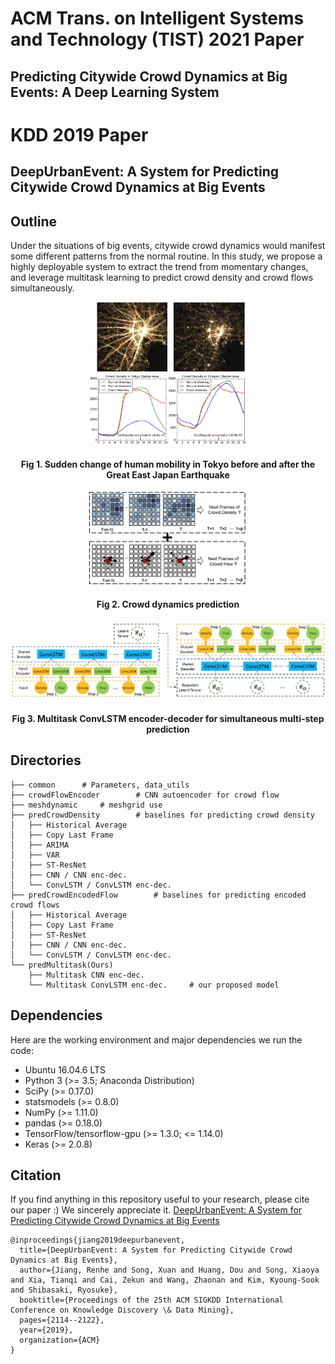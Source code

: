 # ACM Trans. on Intelligent Systems and Technology (TIST) 2021 Paper
## Predicting Citywide Crowd Dynamics at Big Events: A Deep Learning System

# KDD 2019 Paper
## DeepUrbanEvent: A System for Predicting Citywide Crowd Dynamics at Big Events

## Outline
Under the situations of big events, citywide crowd dynamics would manifest some different patterns from the normal routine. In this study, we propose a highly deployable system to extract the trend from momentary changes, and leverage multitask learning to predict crowd density and crowd flows simultaneously.

<p align="center"><img src="figures/earthquake.png" width="50%" height="50%"></p>
<h4 align="center">Fig 1. Sudden change of human mobility in Tokyo before and after the Great East Japan Earthquake</h4>


<p align="center"><img src="figures/problem.png" width="50%" height="50%"></p>
<h4 align="center">Fig 2. Crowd dynamics prediction</h4>


<p align="center"><img src="figures/multitask_convlstm.png"></p>
<h4 align="center">Fig 3. Multitask ConvLSTM encoder-decoder for simultaneous multi-step prediction</h4>

## Directories
```
├── common		# Parameters, data_utils
├── crowdFlowEncoder		# CNN autoencoder for crowd flow
├── meshdynamic		# meshgrid use
├── predCrowdDensity		# baselines for predicting crowd density
│	├── Historical Average
│	├── Copy Last Frame
│	├── ARIMA
│	├── VAR
│	├── ST-ResNet
│	├── CNN / CNN enc-dec.
│	└── ConvLSTM / ConvLSTM enc-dec.
├── predCrowdEncodedFlow		# baselines for predicting encoded crowd flows
│	├── Historical Average
│	├── Copy Last Frame
│	├── ST-ResNet
│	├── CNN / CNN enc-dec.
│	└── ConvLSTM / ConvLSTM enc-dec.
└── predMultitask(Ours)
	├── Multitask CNN enc-dec.
	└── Multitask ConvLSTM enc-dec.		# our proposed model
```

## Dependencies
Here are the working environment and major dependencies we run the code:
* Ubuntu 16.04.6 LTS
* Python 3 (>= 3.5; Anaconda Distribution)
* SciPy (>= 0.17.0)
* statsmodels (>= 0.8.0)
* NumPy (>= 1.11.0)
* pandas (>= 0.18.0)
* TensorFlow/tensorflow-gpu (>= 1.3.0; <= 1.14.0)
* Keras (>= 2.0.8)

## Citation
If you find anything in this repository useful to your research, please cite our paper :) We sincerely appreciate it. [DeepUrbanEvent: A System for Predicting Citywide Crowd Dynamics at Big Events](https://www.researchgate.net/profile/Renhe_Jiang/publication/334714928_DeepUrbanEvent_A_System_for_Predicting_Citywide_Crowd_Dynamics_at_Big_Events/links/5d417167299bf1995b597f28/DeepUrbanEvent-A-System-for-Predicting-Citywide-Crowd-Dynamics-at-Big-Events.pdf)
```
@inproceedings{jiang2019deepurbanevent,
  title={DeepUrbanEvent: A System for Predicting Citywide Crowd Dynamics at Big Events},
  author={Jiang, Renhe and Song, Xuan and Huang, Dou and Song, Xiaoya and Xia, Tianqi and Cai, Zekun and Wang, Zhaonan and Kim, Kyoung-Sook and Shibasaki, Ryosuke},
  booktitle={Proceedings of the 25th ACM SIGKDD International Conference on Knowledge Discovery \& Data Mining},
  pages={2114--2122},
  year={2019},
  organization={ACM}
}
```
